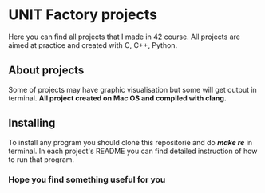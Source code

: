# UNIT Factory projects
Here you can find all projects that I made in 42 course.
All projects are aimed at practice and created with C, C++, Python.
## About projects
Some of projects may have graphic visualisation but some will get output in terminal.
**All project created on Mac OS and compiled with clang.**
## Installing
To install any program you should clone this repositorie and do **_make re_** in terminal.
In each project's README you can find detailed instruction of how to run that program.
### Hope you find something useful for you
